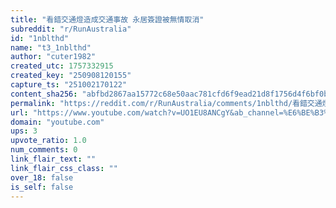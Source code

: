 ```yaml
---
title: "看錯交通燈造成交通事故 永居簽證被無情取消"
subreddit: "r/RunAustralia"
id: "1nblthd"
name: "t3_1nblthd"
author: "cuter1982"
created_utc: 1757332915
created_key: "250908120155"
capture_ts: "251002170122"
content_sha256: "abfbd2867aa15772c68e50aac781cfd6f9ead21d8f1756d4f6bf0b4ebd31b729"
permalink: "https://reddit.com/r/RunAustralia/comments/1nblthd/看錯交通燈造成交通事故_永居簽證被無情取消/"
url: "https://www.youtube.com/watch?v=UO1EU8ANCgY&ab_channel=%E6%BE%B3%E6%B4%B2%E8%A6%96%E8%A7%92"
domain: "youtube.com"
ups: 3
upvote_ratio: 1.0
num_comments: 0
link_flair_text: ""
link_flair_css_class: ""
over_18: false
is_self: false
---
```


